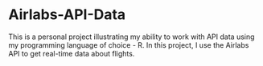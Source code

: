 # Airlabs-API-Data
This is a personal project illustrating my ability to work with API data using my programming language of choice - R. In this project, I use the Airlabs API to get real-time data about flights.
